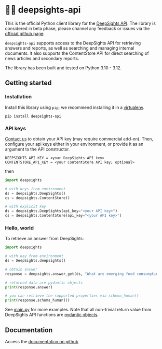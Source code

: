 # 🤖💡 deepsights-api 

This is the official Python client library for the [DeepSights API](https://apiportal.mlsdevcloud.com/deep-sights). The library is considered in beta phase, please channel any feedback or issues via the [official github page](https://github.com/marketlogicsoftware/deepsights-api). 

`deepsights-api` supports access to the DeepSights API for retrieving answers and reports, as well as searching and managing internal documents. It also supports the ContentStore API for direct searching of news articles and secondary reports.

The library has been built and tested on Python 3.10 - 3.12.

## Getting started

### Installation

Install this library using `pip`; we recommend installing it in a [virtualenv](https://virtualenv.pypa.io/en/latest/).

```shell
pip install deepsights-api
```

### API keys

[Contact us](https://apiportal.mlsdevcloud.com/get-started#Get_API_key) to obtain your API key (may require commercial add-on). Then, configure your api keys either in your environment, or provide it as an argument to the API constructor.

```shell
DEEPSIGHTS_API_KEY = <your DeepSights API key>
CONTENTSTORE_API_KEY = <your ContentStore API key; optional>
```

then 

```Python
import deepsights

# with keys from environment
ds = deepsights.DeepSights()
cs = deepsights.ContentStore()

# with explicit key
ds = deepsights.DeepSights(api_key="<your API key>")
cs = deepsights.ContentStore(api_key="<your API key>")
```


### Hello, world

To retrieve an answer from DeepSights:

```Python
import deepsights

# with key from environment
ds = DeepSights.deepsights()

# obtain answer
response = deepsights.answer_get(ds, "What are emerging food consumption moments for Gen Z?")

# returned data are pydantic objects
print(response.answer)

# you can retrieve the supported properties via schema_human()
print(response.schema_human())
```

See [main.py](https://github.com/marketlogicsoftware/deepsights-api/blob/main/main.py) for more examples. Note that all non-trivial return value from DeepSights API functions are [pydantic objects](https://docs.pydantic.dev/latest/).


## Documentation

Access the [documentation on github]().